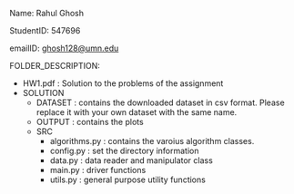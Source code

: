 Name: Rahul Ghosh

StudentID: 547696

emailID: ghosh128@umn.edu

FOLDER_DESCRIPTION:
- HW1.pdf : Solution to the problems of the assignment
- SOLUTION
    - DATASET  : contains the downloaded dataset in csv format. Please replace it with your own dataset with the same name.
    - OUTPUT   : contains the plots
    - SRC
        - algorithms.py : contains the varoius algorithm classes.
        - config.py     : set the directory information
        - data.py       : data reader and manipulator class
        - main.py       : driver functions
        - utils.py      : general purpose utility functions